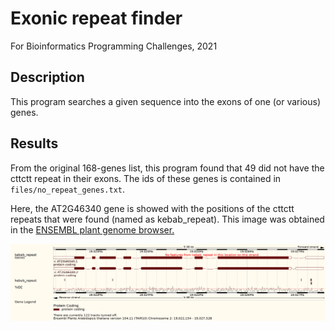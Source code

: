 # Exonic repeat finder
For Bioinformatics Programming Challenges, 2021

## Description
This program searches a given sequence into the exons of one (or various) genes.

## Results
From the original 168-genes list, this program found that 49 did not have the cttctt repeat in their exons. The ids of these genes is contained in `files/no_repeat_genes.txt`.

Here, the AT2G46340 gene is showed with the positions of the cttctt repeats that were found (named as kebab_repeat). This image was obtained in the [ENSEMBL plant genome browser.](http://plants.ensembl.org/info/website/upload/index.html)

![Alt text](files\Arabidopsis_thaliana_219022154_19027528.png)